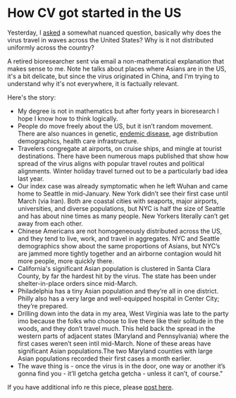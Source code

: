 # How CV got started in the US
Yesterday, I <a href="http://scripting.com/2020/04/04.html#a152322">asked</a> a somewhat nuanced question, basically why does the virus travel in waves across the United States? Why is it not distributed uniformly across the country? 

A retired bioresearcher sent via email a non-mathematical explanation that makes sense to me. Note he talks about places where Asians are in the US, it's a bit delicate, but since the virus originated in China, and I'm trying to understand why it's not everywhere, it is factually relevant.

Here's the story:
* My degree is not in mathematics but after forty years in bioresearch I hope I know how to think logically. 
* People do move freely about the US, but it isn’t random movement. There are also nuances in genetic, <a href="https://en.wikipedia.org/wiki/Endemic_(epidemiology)">endemic disease</a>, age distribution demographics, health care infrastructure.
* Travelers congregate at airports, on cruise ships, and mingle at tourist destinations. There have been numerous maps published that show how spread of the virus aligns with popular travel routes and political alignments. Winter holiday travel turned out to be a particularly bad idea last year.
* Our index case was already symptomatic when he left Wuhan and came home to Seattle in mid-January. New York didn’t see their first case until March (via Iran). Both are coastal cities with seaports, major airports, universities, and diverse populations, but NYC is half the size of Seattle and has about nine times as many people. New Yorkers literally can’t get away from each other.
* Chinese Americans are not homogeneously distributed across the US, and they tend to live, work, and travel in aggregates. NYC and Seattle demographics show about the same proportions of Asians, but NYC’s are jammed more tightly together and an airborne contagion would hit more people, more quickly there. 
* California's significant Asian population is clustered in Santa Clara County, by far the hardest hit by the virus. The state has been under shelter-in-place orders since mid-March. 
* Philadelphia has a tiny Asian population and they’re all in one district. Philly also has a very large and well-equipped hospital in Center City; they’re prepared.
* Drilling down into the data in my area, West Virginia was late to the party imo because the folks who choose to live there like their solitude in the woods, and they don’t travel much. This held back the spread in the western parts of adjacent states (Maryland and Pennsylvania) where the first cases weren’t seen intil mid-March. None of these areas have  significant Asian populations.The two Maryland counties with large Asian populations recorded their first cases a month earlier.
* The wave thing is - once the virus is in the door, one way or another it’s gonna find you - it’ll getcha getcha getcha - unless it can’t, of course."

If you have additional info re this piece, please <a href="https://github.com/scripting/Scripting-News/issues/162">post here</a>. 

